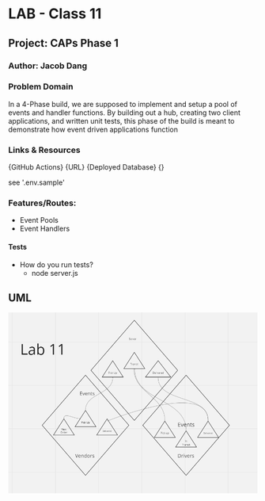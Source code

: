 # LAB - Class 11

## Project: CAPs Phase 1

### Author: Jacob Dang

### Problem Domain
In a 4-Phase build, we are supposed to implement and setup a pool of events and handler functions. By building out a hub, creating two client applications, and written unit tests, this phase of the build is meant to demonstrate how event driven applications function


### Links & Resources
{GitHub Actions} {URL}
{Deployed Database} {}

see '.env.sample'

### Features/Routes:
- Event Pools
- Event Handlers

#### Tests
- How do you run tests?
    - node server.js

## UML
![UML](./assets/lab11-image.png)